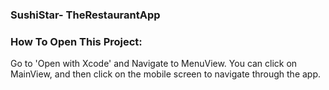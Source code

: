 ### SushiStar- TheRestaurantApp

### How To Open This Project:
Go to 'Open with Xcode' and Navigate to MenuView. You can click on MainView, and then click on the mobile screen to navigate through the app. 
